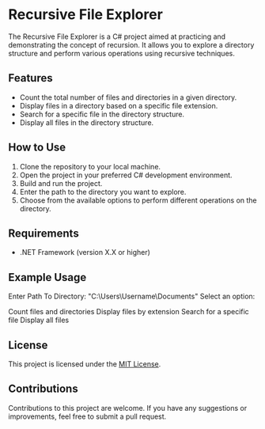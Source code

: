 # Recursive File Explorer

The Recursive File Explorer is a C# project aimed at practicing and demonstrating the concept of recursion. It allows you to explore a directory structure and perform various operations using recursive techniques.

## Features

- Count the total number of files and directories in a given directory.
- Display files in a directory based on a specific file extension.
- Search for a specific file in the directory structure.
- Display all files in the directory structure.

## How to Use

1. Clone the repository to your local machine.
2. Open the project in your preferred C# development environment.
3. Build and run the project.
4. Enter the path to the directory you want to explore.
5. Choose from the available options to perform different operations on the directory.

## Requirements

- .NET Framework (version X.X or higher)

## Example Usage

Enter Path To Directory: "C:\Users\Username\Documents"
Select an option:

Count files and directories
Display files by extension
Search for a specific file
Display all files


## License

This project is licensed under the [MIT License](LICENSE).

## Contributions

Contributions to this project are welcome. If you have any suggestions or improvements, feel free to submit a pull request.


